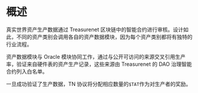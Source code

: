 # 概述

真实世界资产生产数据通过 Treasurenet 区块链中的智能合约进行审核。设计如此，不同的资产类别会调用各自的资产数据模块，因为每个资产类别都将有独特的行业流程。

资产数据模块与 Oracle 模块协同工作，通过与公开可访问的来源交叉引用生产率，验证来自硬件表的资产生产记录，这些来源由 Treasurenet 的 DAO 治理智能合约列入白名单。

一旦成功验证了生产数据，TN 协议将分配相应数量的`$TAT`作为对生产者的奖励。
